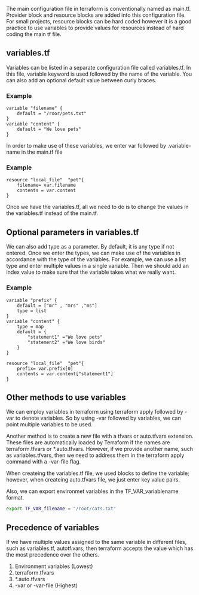 The main configuration file in terraform is conventionally named as main.tf. Provider block and resource blocks are added into this configuration file.
For small projects, resource blocks can be hard coded however it is a good practice to use variables to provide values for resources instead of hard coding the main tf file.
## variables.tf
Variables can be listed in a separate configuration file called variables.tf. In this file, variable keyword is used followed by the name of the variable. You can also add an optional default value between curly braces.

### Example

```hcl
variable "filename" {
    default = "/roor/pets.txt"
}
variable "content" {
    default = "We love pets"
}
```

In order to make use of these variables, we enter var followed by .variable-name in the main.tf file

### Example

```hcl
resource "local_file"  "pet"{
    filename= var.filename
    contents = var.content
}

```
Once we have the variables.tf, all we need to do is to change the values in the variables.tf instead of the main.tf.

## Optional parameters in variables.tf

We can also add type as a parameter. By default, it is any type if not entered. Once we enter the types, we can make use of the variables in accordance with the type of the variables. For example, we can use a list type and enter multiple values in a single variable. Then we should add an index value to make sure that the variable takes what we really want.

### Example

```hcl
variable "prefix" {
    default = ["mr" , "mrs" ,"ms"]
    type = list
}
variable "content" {
    type = map
    default = {
        "statement1" ="We love pets"
        "statement2" ="We love birds"
    }
}
```

```hcl
resource "local_file"  "pet"{
    prefix= var.prefix[0]
    contents = var.content["statement1"]
}

```

## Other methods to use variables

We can employ variables in terraform using terraform apply followed by -var to denote variables. So by using -var followed by variables, we can point multiple variables to be used.

Another method is to create a new file with a tfvars or auto.tfvars extension. These files are automatically loaded by Terraform if the names are terraform.tfvars or *.auto.tfvars. However, if we provide another name, such as variables.tfvars, then we need to address them in the terraform apply command with a -var-file flag.

When createing the variables.tf file, we used blocks to define the variable; however, when createing auto.tfvars file, we just enter key value pairs.

Also, we can export environmet variables in the TF_VAR_variablename format.

```bash
export TF_VAR_filename = "/root/cats.txt"
```

## Precedence of variables

If we have multiple values assigned to the same variable in different files, such as variables.tf, autotf.vars, then terraform accepts the value which has the most precedence over the others.


1. Environment variables (Lowest)
2. terraform.tfvars
3. *.auto.tfvars
4. -var or -var-file (Highest)
